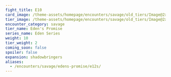 ```yaml
---
fight_title: E10
card_image: /theme-assets/homepage/encounters/savage/old_tiers/Image@2x.png
tier_image: /theme-assets/homepage/encounters/savage/old_tiers/Image@2x.png
encounter_category: savage
tier_name: Eden's Promise
series_name: Eden Series
weight: 10
tier_weight: 2
coming_soon: false
spoiler: false
expansion: shadowbringers
aliases:
  - /encounters/savage/edens-promise/e12s/
---
```

